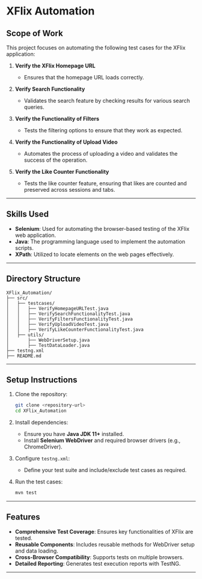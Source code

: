 # XFlix Automation

## Scope of Work

This project focuses on automating the following test cases for the XFlix application:

1. **Verify the XFlix Homepage URL**
   - Ensures that the homepage URL loads correctly.

2. **Verify Search Functionality**
   - Validates the search feature by checking results for various search queries.

3. **Verify the Functionality of Filters**
   - Tests the filtering options to ensure that they work as expected.

4. **Verify the Functionality of Upload Video**
   - Automates the process of uploading a video and validates the success of the operation.

5. **Verify the Like Counter Functionality**
   - Tests the like counter feature, ensuring that likes are counted and preserved across sessions and tabs.

---

## Skills Used

- **Selenium**: Used for automating the browser-based testing of the XFlix web application.
- **Java**: The programming language used to implement the automation scripts.
- **XPath**: Utilized to locate elements on the web pages effectively.

---

## Directory Structure

```
XFlix_Automation/
├── src/
│   ├── testcases/
│   │   ├── VerifyHomepageURLTest.java
│   │   ├── VerifySearchFunctionalityTest.java
│   │   ├── VerifyFiltersFunctionalityTest.java
│   │   ├── VerifyUploadVideoTest.java
│   │   ├── VerifyLikeCounterFunctionalityTest.java
│   ├── utils/
│       ├── WebDriverSetup.java
│       ├── TestDataLoader.java
├── testng.xml
├── README.md
```

---

## Setup Instructions

1. Clone the repository:
   ```bash
   git clone <repository-url>
   cd XFlix_Automation
   ```

2. Install dependencies:
   - Ensure you have **Java JDK 11+** installed.
   - Install **Selenium WebDriver** and required browser drivers (e.g., ChromeDriver).
   
3. Configure `testng.xml`:
   - Define your test suite and include/exclude test cases as required.

4. Run the test cases:
   ```bash
   mvn test
   ```

---

## Features

- **Comprehensive Test Coverage**: Ensures key functionalities of XFlix are tested.
- **Reusable Components**: Includes reusable methods for WebDriver setup and data loading.
- **Cross-Browser Compatibility**: Supports tests on multiple browsers.
- **Detailed Reporting**: Generates test execution reports with TestNG.

---



